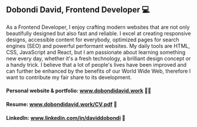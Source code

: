 ## Dobondi David, Frontend Developer 💻

As a Frontend Developer, I enjoy crafting modern websites that are not only beautifully designed but also fast and reliable. I excel at creating responsive designs, accessible content for everybody, optimized pages for search engines (SEO) and powerful performant websites. My daily tools are HTML, CSS, JavaScript and React, but I am passionate about learning something new every day, whether it's a fresh technology, a brilliant design concept or a handy trick. I believe that a lot of people's lives have been improved and can further be enhanced by the benefits of our World Wide Web, therefore I want to contribute my fair share to its development.

#### Personal website & portfolio: www.dobondidavid.work 🐱‍💻
#### Resume: www.dobondidavid.work/CV.pdf 📄 
#### LinkedIn: www.linkedin.com/in/daviddobondi 🔗

